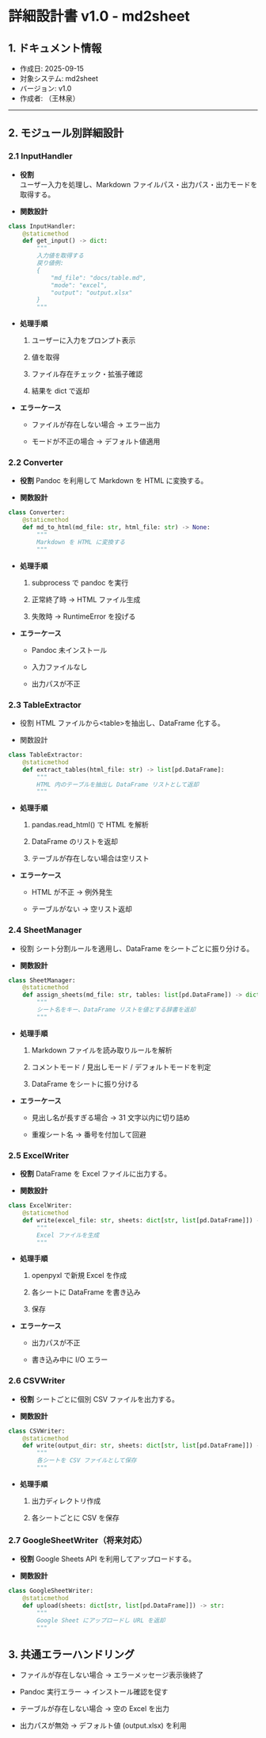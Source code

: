 # 詳細設計書 v1.0 - md2sheet

## 1. ドキュメント情報
- 作成日: 2025-09-15
- 対象システム: md2sheet
- バージョン: v1.0
- 作成者: （王林泉）

---

## 2. モジュール別詳細設計

### 2.1 InputHandler
- **役割**  
  ユーザー入力を処理し、Markdown ファイルパス・出力パス・出力モードを取得する。  

- **関数設計**
```python
class InputHandler:
    @staticmethod
    def get_input() -> dict:
        """
        入力値を取得する
        戻り値例:
        {
            "md_file": "docs/table.md",
            "mode": "excel",
            "output": "output.xlsx"
        }
        """
```
+ **処理手順**

  1. ユーザーに入力をプロンプト表示

  1. 値を取得

  1. ファイル存在チェック・拡張子確認

  1. 結果を dict で返却

+ **エラーケース**

  + ファイルが存在しない場合 → エラー出力

  + モードが不正の場合 → デフォルト値適用

### 2.2 Converter

+ **役割**
Pandoc を利用して Markdown を HTML に変換する。

+ **関数設計**
```python
class Converter:
    @staticmethod
    def md_to_html(md_file: str, html_file: str) -> None:
        """
        Markdown を HTML に変換する
        """
```

+ **処理手順**

  1. subprocess で pandoc を実行

  1. 正常終了時 → HTML ファイル生成

  1. 失敗時 → RuntimeError を投げる

+ **エラーケース**

  + Pandoc 未インストール

  + 入力ファイルなし

  + 出力パスが不正

### 2.3 TableExtractor

+ 役割
HTML ファイルから\<table>を抽出し、DataFrame 化する。

+ 関数設計

```python
class TableExtractor:
    @staticmethod
    def extract_tables(html_file: str) -> list[pd.DataFrame]:
        """
        HTML 内のテーブルを抽出し DataFrame リストとして返却
        """
```

+ **処理手順**

  1. pandas.read_html() で HTML を解析

  1. DataFrame のリストを返却

  1. テーブルが存在しない場合は空リスト

+ **エラーケース**

  + HTML が不正 → 例外発生

  + テーブルがない → 空リスト返却


### 2.4 SheetManager

+ 役割
シート分割ルールを適用し、DataFrame をシートごとに振り分ける。

+ **関数設計**
```python
class SheetManager:
    @staticmethod
    def assign_sheets(md_file: str, tables: list[pd.DataFrame]) -> dict[str, list[pd.DataFrame]]:
        """
        シート名をキー、DataFrame リストを値とする辞書を返却
        """
```

+ **処理手順**

  1. Markdown ファイルを読み取りルールを解析

  1. コメントモード / 見出しモード / デフォルトモードを判定

  1. DataFrame をシートに振り分ける

+ **エラーケース**

  + 見出し名が長すぎる場合 → 31 文字以内に切り詰め

  + 重複シート名 → 番号を付加して回避

### 2.5 ExcelWriter

+ **役割**
DataFrame を Excel ファイルに出力する。

+ **関数設計**
```python
class ExcelWriter:
    @staticmethod
    def write(excel_file: str, sheets: dict[str, list[pd.DataFrame]]) -> None:
        """
        Excel ファイルを生成
        """
```

+ **処理手順**

  1. openpyxl で新規 Excel を作成

  1. 各シートに DataFrame を書き込み

  1. 保存

+ **エラーケース**

  + 出力パスが不正

  + 書き込み中に I/O エラー

### 2.6 CSVWriter

+ **役割**
シートごとに個別 CSV ファイルを出力する。

+ **関数設計**
```python
class CSVWriter:
    @staticmethod
    def write(output_dir: str, sheets: dict[str, list[pd.DataFrame]]) -> None:
        """
        各シートを CSV ファイルとして保存
        """
```

+ **処理手順**

  1. 出力ディレクトリ作成

  1. 各シートごとに CSV を保存

### 2.7 GoogleSheetWriter（将来対応）

+ **役割**
Google Sheets API を利用してアップロードする。

+ **関数設計**
```python
class GoogleSheetWriter:
    @staticmethod
    def upload(sheets: dict[str, list[pd.DataFrame]]) -> str:
        """
        Google Sheet にアップロードし URL を返却
        """
```
## 3. 共通エラーハンドリング

+ ファイルが存在しない場合 → エラーメッセージ表示後終了

+ Pandoc 実行エラー → インストール確認を促す

+ テーブルが存在しない場合 → 空の Excel を出力

+ 出力パスが無効 → デフォルト値 (output.xlsx) を利用
